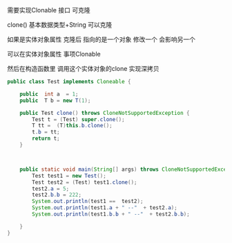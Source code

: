 需要实现Clonable 接口  可克隆  

clone()  基本数据类型+String   可以克隆  

如果是实体对象属性  克隆后  指向的是一个对象   修改一个  会影响另一个

可以在实体对象属性 事项Clonable

然后在构造函数里 调用这个实体对象的clone  实现深拷贝
```java
public class Test implements Cloneable {

    public  int a  = 1;
    public  T b = new T(1);

    public Test clone() throws CloneNotSupportedException {
        Test t = (Test) super.clone();
        T tt =  (T)this.b.clone();
        t.b = tt;
        return t;
    }



    public static void main(String[] args) throws CloneNotSupportedException {
        Test test1 = new Test();
        Test test2 = (Test) test1.clone();
        test2.a = 5;
        test2.b.b = 222;
        System.out.println(test1 ==  test2);
        System.out.println(test1.a + " --"  + test2.a);
        System.out.println(test1.b.b + " --"  + test2.b.b);

    }
}
```
